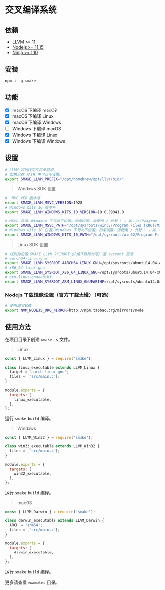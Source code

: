<!-- [![Build Status](https://travis-ci.org/kuyoonjo/smake.svg?branch=master)](https://travis-ci.org/kuyoonjo/smake.svg?branch=master)
[![Coverage Status](https://coveralls.io/repos/github/kuyoonjo/smake/badge.svg?branch=master)](https://coveralls.io/github/kuyoonjo/smake?branch=master)
[![MIT license](http://img.shields.io/badge/license-MIT-brightgreen.svg)](http://opensource.org/licenses/MIT) -->

# 交叉编译系统

## 依赖
- [LLVM >= 11](https://github.com/llvm/llvm-project/releases)
- [Nodejs >= 11.15](https://npm.taobao.org/mirrors/node)
- [Ninja >= 1.10](https://github.com/ninja-build/ninja/releases)

## 安装
```
npm i -g smake
```

## 功能

- [x] macOS 下编译 macOS
- [x] macOS 下编译 Linux
- [x] macOS 下编译 Windows
- [ ] Windows 下编译 macOS
- [x] Windows 下编译 Linux
- [x] Windows 下编译 Windows

## 设置

```bash
# LLVM 可执行文件目录前缀。
# 如果已在 PATH 中可以不设置。
export SMAKE_LLVM_PREFIX="/opt/homebrew/opt/llvm/bin/"
```

> Windows SDK 设置
```bash
# _MVC_VER 版本号
export SMAKE_LLVM_MSVC_VERSION=1928
# Windows Kits 10 版本号
export SMAKE_LLVM_WINDOWS_KITS_10_VERSION=10.0.19041.0

# MSVC 目录。Windows 下可以不设置。如果设置，请使用 / 代替 \ 。如：C:/Program Files (x86)/Microsoft Visual Studio/2019/Community/VC
export SMAKE_LLVM_MSVC_PATH="/opt/sysroots/win32/Program Files (x86)/Microsoft Visual Studio/2019/Community/VC"
# Windows Kits 10 位置。Windows 下可以不设置。如果设置，请使用 / 代替 \ 。如：C:/Program Files (x86)/Windows Kits/10
export SMAKE_LLVM_WINDOWS_KITS_10_PATH="/opt/sysroots/win32/Program Files (x86)/Windows Kits/10"
```

> Linux SDK 设置
```bash
# 规则为设置 SMAKE_LLVM_SYSROOT_${编译目标大写} 至 sysroot 目录
# aarch64-linux-gnu
export SMAKE_LLVM_SYSROOT_AARCH64_LINUX_GNU=/opt/sysroots/ubuntu14.04-aarch64-linux-gnu
# x86_64-linux-gnu
export SMAKE_LLVM_SYSROOT_X86_64_LINUX_GNU=/opt/sysroots/ubuntu14.04-x86_64-linux-gnu
# arm-linux-gnueabihf
export SMAKE_LLVM_SYSROOT_ARM_LINUX_GNUEABIHF=/opt/sysroots/ubuntu14.04-arm-linux-gnueabihf
```

### Nodejs 下载镜像设置（官方下载太慢）（可选）

```bash
# 使用淘宝镜像
export NVM_NODEJS_ORG_MIRROR=http://npm.taobao.org/mirrors/node
```

## 使用方法
在项目目录下创建 `xmake.js` 文件。
> Linux
```js
const { LLVM_Linux } = require('smake');

class linux_executable extends LLVM_Linux {
  target = 'aarch-linux-gnu';
  files = ['src/main.c'];
}

module.exports = {
  targets: [
    linux_executable,
  ],
};
```
运行 `smake build` 编译。

> Windows
```js
const { LLVM_Win32 } = require('smake');

class win32_executable extends LLVM_Win32 {
  files = ['src/main.c'];
}

module.exports = {
  targets: [
    win32_executable,
  ],
};
```
运行 `smake build` 编译。

> macOS
```js
const { LLVM_Darwin } = require('smake');

class darwin_executable extends LLVM_Darwin {
  ARCH = 'arm64';
  files = ['src/main.c'];
}

module.exports = {
  targets: [
    darwin_executable,
  ],
};
```
运行 `smake build` 编译。

更多请查看 `examples` 目录。
